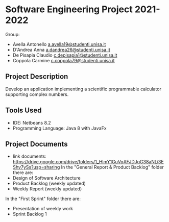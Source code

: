 # Software Engineering Project 2021-2022

Group:
* Avella Antonello            a.avella19@studenti.unisa.it             
* D'Andrea Anna               a.dandrea26@studenti.unisa.it 
* De Pisapia Claudio          c.depisapia1@studenti.unisa.it
* Coppola Carmine             c.coppola79@studenti.unisa.it

## Project Description
Develop an application implementing a scientific programmable calculator supporting complex numbers.

## Tools Used
- IDE: Netbeans 8.2
- Programming Language: Java 8 with JavaFx

## Project Documents
- link documents: https://drive.google.com/drive/folders/1_HlmY1GuVqAFJDJqG38aNLi3EShv7ySs?usp=sharing
In the "General Report & Product Backlog" folder there are:
- Design of Software Architecture
- Product Backlog (weekly updated)
- Weekly Report (weekly updated)

In the "First Sprint" folder there are:
- Presentation of weekly work
- Sprint Backlog 1
